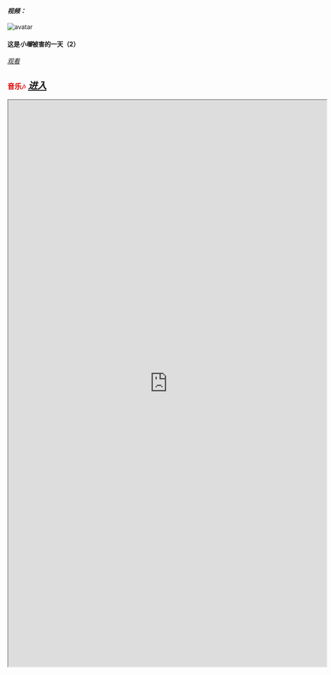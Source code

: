 #### *视频：*

![avatar](https://note.youdao.com/yws/api/personal/file/WEB9e7474f6ccedc8b178b1e4be7008dca7?method=download&shareKey=050dfd2a747cfe2b3568ebe8e3b38258&inline=true)

#### 这是*小曈*被害的一天（2）

[*观看*](/v001.html)

<font face="微软雅黑" color=DeepSkyBlue1 size=3>音乐🎶</font>  [*进入*](/music-in.html)
----

<iframe height=1280 width=720 src="https://note.youdao.com/yws/api/personal/file/WEB0f66fc2c93d591f595d25769b82fa9df?method=download&shareKey=319aa49aff5e6ab22177c85fedc52c8e&inline=true">
